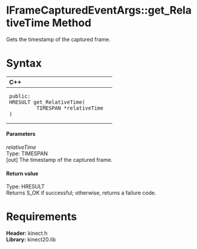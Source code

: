 IFrameCapturedEventArgs::get\_RelativeTime Method  
=================================================  

Gets the timestamp of the captured frame. <span id="syntaxSection"></span>

Syntax  
======  

<table>
<colgroup>
<col width="100%" />
</colgroup>
<thead>
<tr class="header">
<th align="left">C++</th>
</tr>
</thead>
<tbody>
<tr class="odd">
<td align="left"><pre><code>public:  
HRESULT get_RelativeTime(  
         TIMESPAN *relativeTime  
)</code></pre></td>
</tr>
</tbody>
</table>

<span id="ID4EG"></span>
#### Parameters  

*relativeTime*    
Type: TIMESPAN  
[out] The timestamp of the captured frame.  

<span id="ID4EP"></span>
#### Return value  

Type: HRESULT  
Returns S\_OK if successful; otherwise, returns a failure code.  

<span id="requirements"></span>

Requirements  
============  

**Header:** kinect.h  
**Library:** kinect20.lib  



<!--Please do not edit the data in the comment block below.-->
<!--
TOCTitle : get_RelativeTime Method
RLTitle : IFrameCapturedEventArgs::get_RelativeTime Method
KeywordK : get_RelativeTime method
KeywordK : IFrameCapturedEventArgs::get_RelativeTime method
KeywordF : IFrameCapturedEventArgs::get_RelativeTime
KeywordF : get_RelativeTime
KeywordF : Microsoft.Kinect.kinect.IFrameCapturedEventArgs.get_RelativeTime(TIMESPAN@)
KeywordA : M:Microsoft.Kinect.kinect.IFrameCapturedEventArgs.get_RelativeTime(TIMESPAN@)
AssetID : M:Microsoft.Kinect.kinect.IFrameCapturedEventArgs.get_RelativeTime(TIMESPAN@)
Locale : en-us
CommunityContent : 1
APIType : Managed
APILocation : 
APIName : Microsoft.Kinect.kinect.IFrameCapturedEventArgs::get_RelativeTime
TargetOS : Windows
TopicType : kbSyntax
DevLang : C++
DocSet : K4Wv2
ProjType : K4Wv2Proj
Technology : Kinect for Windows
Product : Kinect for Windows SDK v2
productversion : 20
-->
